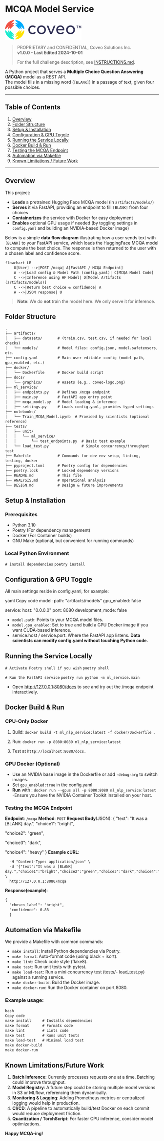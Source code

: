 # MCQA Model Service

![Coveo Logo](docs/graphics/coveo-logo.png "Coveo Logo")

> PROPRIETARY and CONFIDENTIAL, Coveo Solutions Inc.  
> **v1.0.0 - Last Edited 2024-10-01**  
>  
> For the full challenge description, see [INSTRUCTIONS.md](INSTRUCTIONS.md).

A Python project that serves a **Multiple Choice Question Answering (MCQA)** model as a REST API.  
The model fills in a missing word (`[BLANK]`) in a passage of text, given four possible choices.

---

## Table of Contents

1. [Overview](#overview)  
2. [Folder Structure](#folder-structure)  
3. [Setup & Installation](#setup--installation)  
4. [Configuration & GPU Toggle](#configuration--gpu-toggle)  
5. [Running the Service Locally](#running-the-service-locally)  
6. [Docker Build & Run](#docker-build--run)  
7. [Testing the MCQA Endpoint](#testing-the-mcqa-endpoint)  
8. [Automation via Makefile](#automation-via-makefile)  
9. [Known Limitations / Future Work](#known-limitations--future-work)

---

## Overview

This project:

- **Loads** a pretrained Hugging Face MCQA model (in `artifacts/models/`)  
- **Serves** it via FastAPI, providing an endpoint to fill `[BLANK]` from four choices  
- **Containerizes** the service with Docker for easy deployment  
- **Enables** optional GPU usage if needed (by toggling settings in `config.yaml` and building an NVIDIA-based Docker image)

Below is a simple **data flow diagram** illustrating how a user sends text with `[BLANK]` to your FastAPI service, which loads the HuggingFace MCQA model to compute the best choice. The response is then returned to the user with a chosen label and confidence score.

```mermaid
flowchart LR
    U[User] -->|POST /mcqa| A[FastAPI / MCQA Endpoint]
    A -->|Load config & Model Path (config.yaml)| C[MCQA Model Code]
    C -->|Inference using HF Model| D[Model Artifacts (artifacts/models)]
    C -->|Return best choice & confidence| A
    A -->|JSON response| U
```
> **Note**: We do **not** train the model here. We only serve it for inference.



## Folder Structure

```
.
├── artifacts/
│   ├── datasets/       # (train.csv, test.csv, if needed for local checks)
│   └── models/         # Model files: config.json, model.safetensors, etc.
├── config.yaml         # Main user-editable config (model path, gpu_enabled, etc.)
├── docker/
│   └── Dockerfile      # Docker build script
├── docs/
│   └── graphics/       # Assets (e.g., coveo-logo.png)
├── ml_service/
│   ├── endpoints.py    # Defines /mcqa endpoint
│   ├── main.py         # FastAPI app entry point
│   ├── mcqa_model.py   # Model loading & inference
│   ├── settings.py     # Loads config.yaml, provides typed settings
├── notebooks/
│   └── Train_MCQA_Model.ipynb  # Provided by scientists (optional reference)
├── tests/
│   ├── unit/
│   │   └── ml_service/
│   │       └── test_endpoints.py  # Basic test example
│   └── load_test.py               # Simple concurrency/throughput test
├── Makefile            # Commands for dev env setup, linting, testing, docker
├── pyproject.toml      # Poetry config for dependencies
├── poetry.lock         # Locked dependency versions
├── README.md           # This file
├── ANALYSIS.md         # Operational analysis
└── DESIGN.md           # Design & future improvements
```

## Setup & Installation
### Prerequisites 
- Python 3.10
- Poetry (For dependency management) 
- Docker (For Container builds)
- GNU Make (optional, but convenient for running commands)

### Local Python Environment
```# install dependencies```
```poetry install```

## Configuration & GPU Toggle
All main settings reside in config.yaml, for example:

yaml
Copy code
model:
  path: "artifacts/models"
  gpu_enabled: false

service:
  host: "0.0.0.0"
  port: 8080
  development_mode: false


- ```model.path```: Points to your MCQA model files.
- ```model.gpu_enabled```: Set to true and build a GPU Docker image if you want CUDA-based inference.
- service.host / service.port: Where the FastAPI app listens.
**Data scientists can modify config.yaml without touching Python code.**

## Running the Service Locally 
```# Activate Poetry shell if you wish```
```poetry shell```

```# Run the FastAPI service```
```poetry run python -m ml_service.main```

- Open http://127.0.0.1:8080/docs to see and try out the /mcqa endpoint interactively.


## Docker Build & Run 
### CPU-Only Docker
1. Build:
```docker build -t ml_nlp_service:latest -f docker/Dockerfile .```

2. Run:
```docker run -p 8080:8080 ml_nlp_service:latest```

3. Test at ```http://localhost:8080/docs.```

### GPU Docker (Optional)
- Use an NVIDIA base image in the Dockerfile or add ```-debug-arg``` to switch  images. 
- Set ```gpu_enabled:true``` in the config.yaml
- **Run** with :
```docker run --gpus all -p 8080:8080 ml_nlp_service:latest```
-Ensure you have the NVIDIA Container Toolkit installed on your host. 

### Testing the MCQA Endpoint 
**Endpoint**: ```/mcqa```
**Method**: ```POST```
**Request Body**(JSON):
{
  "text": "It was a [BLANK] day.",
  "choice1": "bright",

  "choice2": "green",
  
  "choice3": "dark",
  
  "choice4": "heavy"
}
**Example cURL**:
```curl -X POST \
  -H "Content-Type: application/json" \
  -d '{"text":"It was a [BLANK] day.","choice1":"bright","choice2":"green","choice3":"dark","choice4":"heavy"}' \
  http://127.0.0.1:8080/mcqa
```

**Response(example)**:
```
{
  "chosen_label": "bright",
  "confidence": 0.88 
  }
  ```
## Automation via Makefile
We provide a Makefile with common commands:

- ```make install```: Install Python dependencies via Poetry.
- ```make format```: Auto-format code (using black + isort).
- ```make lint```: Check code style (flake8).
- ```make test```: Run unit tests with pytest.
- ```make load-test```: Run a mini concurrency test (tests/- load_test.py) against a running service.
- ```make docker-build```: Build the Docker image.
- ```make docker-run```: Run the Docker container on port 8080.

### Example usage:
```
bash
Copy code
make install     # Installs dependencies
make format      # Formats code
make lint        # Lints code
make test        # Runs unit tests
make load-test   # Minimal load test
make docker-build
make docker-run
```

## Known Limitations/Future Work
1. **Batch Inference**: Currently processes requests one at a time. Batching could improve throughput.
2. **Model Registry**: A future step could be storing multiple model versions in S3 or MLflow, referencing them dynamically.
3. **Monitoring & Logging**: Adding Prometheus metrics or centralized logging would help in production.
4. **CI/CD**: A pipeline to automatically build/test Docker on each commit would reduce deployment friction.
5. **Quantization / TorchScript**: For faster CPU inference, consider model optimizations.

**Happy MCQA-ing!**
